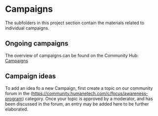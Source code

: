 # Campaigns

The subfolders in this project section contain the materials related to individual campaigns.

## Ongoing campaigns

The overview of campaigns can be found on the Community Hub: [Campaigns](https://humanetech.community/awareness-program/campaigns/)

## Campaign ideas

To add an idea fo a new Campaign, first create a topic on our community forum in the (https://community.humanetech.com/c/focus/awareness-program) category. Once your topic is approved by a moderator, and has been discussed in the forum, an entry may be added here to be further elaborated.